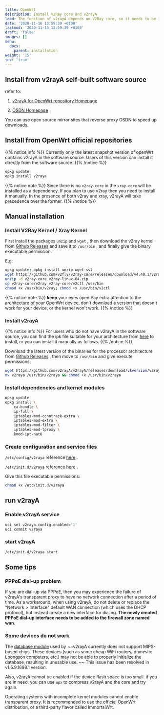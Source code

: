 ```yaml
---
title: OpenWrt
description: Install V2Ray core and v2rayA
lead: The function of v2rayA depends on V2Ray core, so it needs to be installed.
date: '2020-11-16 13:59:39 +0100'
lastmod: '2020-11-16 13:59:39 +0100'
draft: 'false'
images: []
menu:
  docs:
    parent: installation
weight: '15'
toc: 'true'
---
```


## Install from v2rayA self-built software source

refer to:

1. [v2rayA for OpenWrt repository Homepage](https://github.com/v2raya/v2raya-openwrt)

2. [OSDN Homepage](https://osdn.net/projects/v2raya/)

You can use open source mirror sites that reverse proxy OSDN to speed up downloads.

## Install from OpenWrt official repositories

{{% notice info %}} Currently only the latest snapshot version of openWrt contains v2rayA in the software source. Users of this version can install it directly from the software source. {{% /notice %}}

```bash
opkg update
opkg install v2raya
```

{{% notice note %}} Since there is no `v2ray-core` in the `xray-core` will be installed as a dependency. If you plan to use v2ray then you need to install it manually. In the presence of both v2ray and xray, v2rayA will take precedence over the former. {{% /notice %}}

## Manual installation

### Install V2Ray Kernel / Xray Kernel

First install the packages `unzip` and `wget` , then download the v2ray kernel from [Github Releases](https://github.com/v2fly/v2ray-core/releases) and save it to `/usr/bin` , and finally give the binary executable permission.

E.g:

```bash
opkg update; opkg install unzip wget-ssl
wget https://github.com/v2fly/v2ray-core/releases/download/v4.40.1/v2ray-linux-64.zip
unzip -d v2ray-core v2ray-linux-64.zip
cp v2ray-core/v2ray v2ray-core/v2ctl /usr/bin
chmod +x /usr/bin/v2ray; chmod +x /usr/bin/v2ctl
```

{{% notice note %}} **keep** your eyes open Pay extra attention to the architecture of your OpenWrt device, don't download a version that doesn't work for your device, or the kernel won't work. {{% /notice %}}

### Install v2rayA

{{% notice info %}} For users who do not have v2rayA in the software source, you can find the ipk file suitable for your architecture from [here](https://downloads.openwrt.org/snapshots/packages) to install, or you can install it manually as follows. {{% /notice %}}

Download the latest version of the binaries for the processor architecture from [Github Releases](https://github.com/v2rayA/v2rayA/releases) , then move to `/usr/bin` and give execute permissions:

```bash
wget https://github.com/v2rayA/v2rayA/releases/download/v$version/v2raya_linux_$arch_$version --output-document v2raya
mv v2raya /usr/bin/v2raya && chmod +x /usr/bin/v2raya
```

### Install dependencies and kernel modules

```bash
opkg update
opkg install \
    ca-bundle \
    ip-full \
    iptables-mod-conntrack-extra \
    iptables-mod-extra \
    iptables-mod-filter \
    iptables-mod-tproxy \
    kmod-ipt-nat6
```

### Create configuration and service files

`/etc/config/v2raya` reference [here](https://raw.githubusercontent.com/openwrt/packages/master/net/v2raya/files/v2raya.config) .

`/etc/init.d/v2raya` reference [here](https://raw.githubusercontent.com/openwrt/packages/master/net/v2raya/files/v2raya.init) .

Give this file executable permissions:

```bash
chmod +x /etc/init.d/v2raya
```

## run v2rayA

### Enable v2rayA service

```bash
uci set v2raya.config.enabled='1'
uci commit v2raya
```

### start v2rayA

```bash
/etc/init.d/v2raya start
```

## Some tips

### PPPoE dial-up problem

If you are dial-up via PPPoE, then you may experience the failure of v2rayA's transparent proxy to have no network connection after a period of time. As a workaround, when using v2rayA, do not delete or replace the "Network &gt; Interface" default WAN connection (which uses the DHCP protocol), but instead create a new interface for dialing. **The newly created PPPoE dial-up interface needs to be added to the firewall zone named wan.**

### Some devices do not work

The [database module](https://github.com/boltdb/bolt) used by ~~v2rayA currently does not support MIPS-based chips. These devices (such as some cheap WiFi routers, domestic Loongson computers, etc.) may not be able to properly initialize the database, resulting in unusable use. ~~ This issue has been resolved in v1.5.9.1698.1 version.

Also, v2rayA cannot be enabled if the device flash space is too small. if you are in need, you can use `upx` to compress v2rayA and the core and try again.

Operating systems with incomplete kernel modules cannot enable transparent proxy. It is recommended to use the official OpenWrt distribution, or a third-party flavor called ImmortalWrt.
